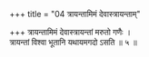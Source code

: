 +++
title = "04 त्रायन्तामिमं देवास्त्रायन्ताम्"

+++
त्रायन्तामिमं देवास्त्रायन्तां मरुतो गणैः ।  
त्रायन्तां विश्वा भूतानि यथायमगदो ऽसति ॥ ५ ॥